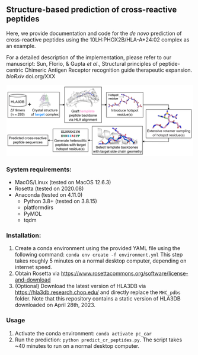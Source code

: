 ## Structure-based prediction of cross-reactive peptides
 
Here, we provide documentation and code for the *de novo* prediction of cross-reactive peptides using the 10LH:PHOX2B/HLA-A*24:02 complex as an example. 

For a detailed description of the implementation, please refer to our manuscript: Sun, Florio, & Gupta *et al*., Structural principles of peptide-centric Chimeric Antigen Receptor recognition guide therapeutic expansion. *bioRxiv* doi.org/XXX

![Alt text](denovo.png?raw=true "Image")

### System requirements:
- MacOS/Linux (tested on MacOS 12.6.3)
- Rosetta (tested on 2020.08)
- Anaconda (tested on 4.11.0)
   - Python 3.8+ (tested on 3.8.15)
   - platformdirs
   - PyMOL
   - tqdm

### Installation:
1. Create a conda environment using the provided YAML file using the following command: `conda env create -f environment.yml` This step takes roughly 5 minutes on a normal desktop computer, depending on internet speed.
2. Obtain Rosetta via https://www.rosettacommons.org/software/license-and-download
3. (Optional) Download the latest version of HLA3DB via https://hla3db.research.chop.edu/ and directly replace the `MHC_pdbs` folder. Note that this repository contains a static version of HLA3DB downloaded on April 28th, 2023.

### Usage

1. Activate the conda environment: `conda activate pc_car`
2. Run the prediction: `python predict_cr_peptides.py`. The script takes ~40 minutes to run on a normal desktop computer.
